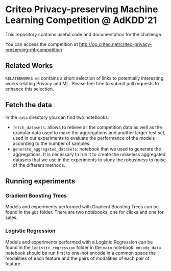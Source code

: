 # Criteo Privacy-preserving Machine Learning Competition @ AdKDD'21

This repository contains useful code and documentation for the challenge.

You can access the competition at http://go.criteo.net/criteo-privacy-preserving-ml-competition

## Related Works

`RELATEDWORKS.md` contains a short selection of links to potentially interesting works relating Privacy and ML.
Please feel free to submit pull requests to enhance this selection.

## Fetch the data
In the `data` directory you can find two notebooks:
- `fetch_datasets`: allows to retieve all the competition data as well as the granular data used to make the aggregations and another larger test set, used in our experiments to evaluate the performance of the models according to the number of samples.
- `generate_aggregated_datasets`: notebook that we used to generate the aggregations. It is necessary to run it to create the noiseless aggregated datasets that we use in the experiments to study the robustness to noise of the different methods.

## Running experiments

### Gradient Boosting Trees

Models and experiments performed with Gradient Boosting Trees can be found in the `gbt` folder. There are two notebooks, one for clicks and one for sales.

### Logistic Regression

Models and experiments performed with a Logistic Regression can be found in the `logistic_regression` folder in the `main` notebook. `encode_data` notebook should be run first to one-hot encode in a common space the modalities of each feature and the pairs of modalities of each pair of feature.